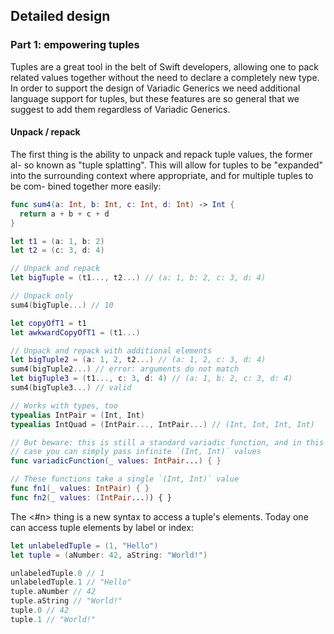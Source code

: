 ## Detailed design
### Part 1: empowering tuples
<!---    1         2         3         4         5         6         7      --->
<!---67890123456789012345678901234567890123456789012345678901234567890123456--->

Tuples are a great tool in the belt of Swift developers, allowing one to pack
related values together without the need to declare a completely new type. In
order to support the design of Variadic Generics we need additional language
support for tuples, but these features are so general that we suggest to add
them regardless of Variadic Generics.

#### Unpack / repack

The first thing is the ability to unpack and repack tuple values, the former al-
so known as "tuple splatting". This will allow for tuples to be "expanded" into
the surrounding context where appropriate, and for multiple tuples to be com-
bined together more easily:
```swift
func sum4(a: Int, b: Int, c: Int, d: Int) -> Int {
  return a + b + c + d
}

let t1 = (a: 1, b: 2)
let t2 = (c: 3, d: 4)

// Unpack and repack
let bigTuple = (t1..., t2...) // (a: 1, b: 2, c: 3, d: 4)

// Unpack only
sum4(bigTuple...) // 10

let copyOfT1 = t1
let awkwardCopyOfT1 = (t1...)

// Unpack and repack with additional elements
let bigTuple2 = (a: 1, 2, t2...) // (a: 1, 2, c: 3, d: 4)
sum4(bigTuple2...) // error: arguments do not match
let bigTuple3 = (t1..., c: 3, d: 4) // (a: 1, b: 2, c: 3, d: 4)
sum4(bigTuple3...) // valid

// Works with types, too
typealias IntPair = (Int, Int)
typealias IntQuad = (IntPair..., IntPair...) // (Int, Int, Int, Int)

// But beware: this is still a standard variadic function, and in this specific
// case you can simply pass infinite `(Int, Int)` values
func variadicFunction(_ values: IntPair...) { }

// These functions take a single `(Int, Int)` value
func fn1(_ values: IntPair) { }
func fn2(_ values: (IntPair...)) { }
```


<!---    1         2         3         4         5         6         7      --->
<!---67890123456789012345678901234567890123456789012345678901234567890123456--->


The <#n> thing is a new syntax to access a tuple's elements. Today one can access tuple elements by label or index:
```swift
let unlabeledTuple = (1, "Hello")
let tuple = (aNumber: 42, aString: "World!")

unlabeledTuple.0 // 1
unlabeledTuple.1 // "Hello"
tuple.aNumber // 42
tuple.aString // "World!"
tuple.0 // 42
tuple.1 // "World!"
```
